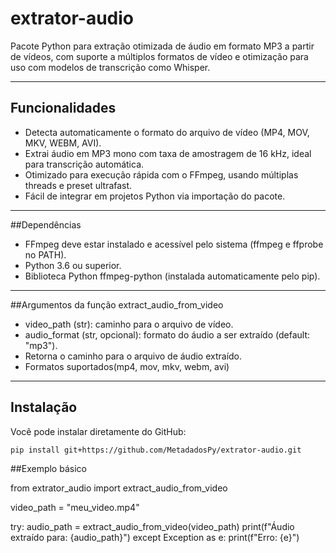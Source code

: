 # extrator-audio

Pacote Python para extração otimizada de áudio em formato MP3 a partir de vídeos, com suporte a múltiplos formatos de vídeo e otimização para uso com modelos de transcrição como Whisper.

---

## Funcionalidades

- Detecta automaticamente o formato do arquivo de vídeo (MP4, MOV, MKV, WEBM, AVI).
- Extrai áudio em MP3 mono com taxa de amostragem de 16 kHz, ideal para transcrição automática.
- Otimizado para execução rápida com o FFmpeg, usando múltiplas threads e preset ultrafast.
- Fácil de integrar em projetos Python via importação do pacote.

---

##Dependências

- FFmpeg deve estar instalado e acessível pelo sistema (ffmpeg e ffprobe no PATH).
- Python 3.6 ou superior.
- Biblioteca Python ffmpeg-python (instalada automaticamente pelo pip).

---

##Argumentos da função extract_audio_from_video

- video_path (str): caminho para o arquivo de vídeo.
- audio_format (str, opcional): formato do áudio a ser extraído (default: "mp3").
- Retorna o caminho para o arquivo de áudio extraído.
- Formatos suportados(mp4, mov, mkv, webm, avi)

---


## Instalação

Você pode instalar diretamente do GitHub:

```bash
pip install git+https://github.com/MetadadosPy/extrator-audio.git
```
##Exemplo básico

from extrator_audio import extract_audio_from_video

video_path = "meu_video.mp4"

try:
    audio_path = extract_audio_from_video(video_path)
    print(f"Áudio extraído para: {audio_path}")
except Exception as e:
    print(f"Erro: {e}")



